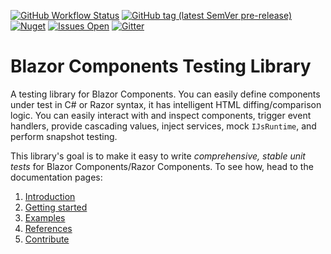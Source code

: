 [![GitHub Workflow Status](https://img.shields.io/github/workflow/status/egil/razor-components-testing-library/CI)](https://github.com/egil/razor-components-testing-library/actions?query=workflow%3ACI)
[![GitHub tag (latest SemVer pre-release)](https://img.shields.io/github/v/tag/egil/razor-components-testing-library?include_prereleases)](https://github.com/egil/razor-components-testing-library/releases)
[![Nuget](https://img.shields.io/nuget/vpre/Razor.Components.Testing.Library)](https://www.nuget.org/packages/Razor.Components.Testing.Library/)
[![Issues Open](https://img.shields.io/github/issues/egil/razor-components-testing-library.svg?style=flat-square)](https://github.com/egil/razor-components-testing-library/issues)
[![Gitter](https://badges.gitter.im/razor-components-testing-library/community.svg)](https://gitter.im/razor-components-testing-library/community?utm_source=badge&utm_medium=badge&utm_campaign=pr-badge)

# Blazor Components Testing Library
A testing library for Blazor Components. You can easily define components under test in C# or Razor syntax, it has intelligent HTML diffing/comparison logic. You can easily interact with and inspect components, trigger event handlers, provide cascading values, inject services, mock `IJsRuntime`, and perform snapshot testing.

This library's goal is to make it easy to write _comprehensive, stable unit tests_ for Blazor Components/Razor Components. To see how, head to the documentation pages:

1. [Introduction](docs)
2. [Getting started](docs/#getting-started)
3. [Examples](docs/#examples)
4. [References](docs/#references)
5. [Contribute](docs/#contribute)
